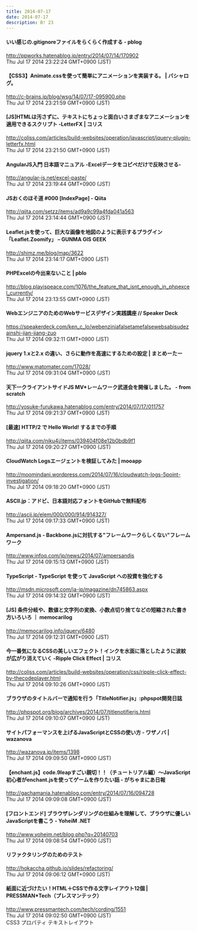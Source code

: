```yaml
---
title: 2014-07-17
date: 2014-07-17
description: B! 23
---
```


#### いい感じの.gitignoreファイルをらくらく作成する - pblog
http://ppworks.hatenablog.jp/entry/2014/07/14/170902<br>
Thu Jul 17 2014 23:22:24 GMT+0900 (JST)<br>


#### 【CSS3】Animate.cssを使って簡単にアニメーションを実装する。 | バシャログ。
http://c-brains.jp/blog/wsg/14/07/17-095900.php<br>
Thu Jul 17 2014 23:21:59 GMT+0900 (JST)<br>


####   [JS]HTMLは汚さずに、テキストにちょっと面白いさまざまなアニメーションを適用できるスクリプト -LetterFX | コリス
http://coliss.com/articles/build-websites/operation/javascript/jquery-plugin-letterfx.html<br>
Thu Jul 17 2014 23:21:50 GMT+0900 (JST)<br>


#### AngularJS入門 日本語マニュアル -Excelデータをコピペだけで反映させる-
http://angular-js.net/excel-paste/<br>
Thu Jul 17 2014 23:19:44 GMT+0900 (JST)<br>


#### JSおくのほそ道 #000 [IndexPage] - Qiita
http://qiita.com/setzz/items/ad9a9c99a4fda041a563<br>
Thu Jul 17 2014 23:14:44 GMT+0900 (JST)<br>


#### Leaflet.jsを使って、巨大な画像を地図のように表示するプラグイン「Leaflet.Zoomify」 – GUNMA GIS GEEK
http://shimz.me/blog/map/3622<br>
Thu Jul 17 2014 23:14:17 GMT+0900 (JST)<br>


#### PHPExcelの今出来ないこと | pblo
http://blog.playispeace.com/1076/the_feature_that_isnt_enough_in_phpexcel_currently/<br>
Thu Jul 17 2014 23:13:55 GMT+0900 (JST)<br>


#### WebエンジニアのためのWebサービスデザイン実践講座 // Speaker Deck
https://speakerdeck.com/ken_c_lo/webenziniafalsetamefalsewebsabisudezainshi-jian-jiang-zuo<br>
Thu Jul 17 2014 09:32:11 GMT+0900 (JST)<br>


#### jquery 1.xと2.x の違い、さらに動作を高速にするための設定 | まとめーたー
http://www.matomater.com/17028/<br>
Thu Jul 17 2014 09:31:04 GMT+0900 (JST)<br>


#### 天下一クライアントサイドJS MV*レームワーク武道会を開催しました。 - from scratch
http://yosuke-furukawa.hatenablog.com/entry/2014/07/17/011757<br>
Thu Jul 17 2014 09:21:37 GMT+0900 (JST)<br>


#### [最速] HTTP/2 で Hello World! するまでの手順
http://qiita.com/niku4i/items/039404f08e12b0bdb9f1<br>
Thu Jul 17 2014 09:20:27 GMT+0900 (JST)<br>


#### CloudWatch Logsエージェントを検証してみた | mooapp
http://moomindani.wordpress.com/2014/07/16/cloudwatch-logs-5point-investigation/<br>
Thu Jul 17 2014 09:18:20 GMT+0900 (JST)<br>


#### ASCII.jp：アドビ、日本語対応フォントをGitHubで無料配布
http://ascii.jp/elem/000/000/914/914327/<br>
Thu Jul 17 2014 09:17:33 GMT+0900 (JST)<br>


#### Ampersand.js - Backbone.jsに対抗する"フレームワークらしくない"フレームワーク
http://www.infoq.com/jp/news/2014/07/ampersandjs<br>
Thu Jul 17 2014 09:15:13 GMT+0900 (JST)<br>


#### TypeScript - TypeScript を使って JavaScript への投資を強化する
http://msdn.microsoft.com/ja-jp/magazine/dn745863.aspx<br>
Thu Jul 17 2014 09:14:32 GMT+0900 (JST)<br>


#### [JS] 条件分岐や、数値と文字列の変換、小数点切り捨てなどの短縮された書き方いろいろ ｜ memocarilog
http://memocarilog.info/jquery/6480<br>
Thu Jul 17 2014 09:12:31 GMT+0900 (JST)<br>


####   今一番気になるCSSの美しいエフェクト！インクを水面に落としたように波紋が広がり消えていく -Ripple Click Effect | コリス
http://coliss.com/articles/build-websites/operation/css/ripple-click-effect-by-thecodeplayer.html<br>
Thu Jul 17 2014 09:10:26 GMT+0900 (JST)<br>


#### ブラウザのタイトルバーで通知を行う「TitleNotifier.js」:phpspot開発日誌
http://phpspot.org/blog/archives/2014/07/titlenotifierjs.html<br>
Thu Jul 17 2014 09:10:07 GMT+0900 (JST)<br>


#### サイトパフォーマンスを上げるJavaScriptとCSSの使い方 - ワザノバ | wazanova
http://wazanova.jp/items/1398<br>
Thu Jul 17 2014 09:09:50 GMT+0900 (JST)<br>


#### 【enchant.js】code.9leapすごい親切！！（チュートリアル編）～JavaScript初心者がenchant.jsを使ってゲームを作りたい話 - がちゃまにあ日報
http://gachamania.hatenablog.com/entry/2014/07/16/094728<br>
Thu Jul 17 2014 09:09:08 GMT+0900 (JST)<br>


#### [フロントエンド] ブラウザレンダリングの仕組みを理解して、ブラウザに優しいJavaScriptを書こう  - YoheiM .NET
http://www.yoheim.net/blog.php?q=20140703<br>
Thu Jul 17 2014 09:08:54 GMT+0900 (JST)<br>


#### リファクタリングのためのテスト
http://hokaccha.github.io/slides/refactoring/<br>
Thu Jul 17 2014 09:06:12 GMT+0900 (JST)<br>


#### 紙面に近づけたい！HTML＋CSSで作る文字レイアウト12個 | PRESSMAN*Tech（プレスマンテック）
http://www.pressmantech.com/tech/cording/1551<br>
Thu Jul 17 2014 09:02:50 GMT+0900 (JST)<br>
CSS3 プロパティ テキストレイアウト


